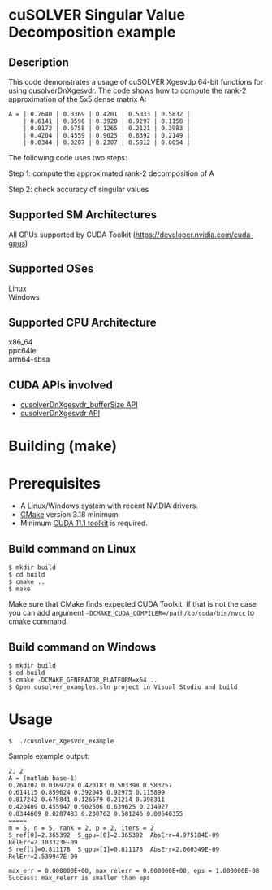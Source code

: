 # cuSOLVER Singular Value Decomposition example

## Description

This code demonstrates a usage of cuSOLVER Xgesvdp 64-bit functions for using cusolverDnXgesvdr. The code shows how to compute the rank-2 approximation of the 5x5 dense matrix A:

```
A = | 0.7640 | 0.0369 | 0.4201 | 0.5033 | 0.5832 |
    | 0.6141 | 0.8596 | 0.3920 | 0.9297 | 0.1158 |
    | 0.8172 | 0.6758 | 0.1265 | 0.2121 | 0.3983 |
    | 0.4204 | 0.4559 | 0.9025 | 0.6392 | 0.2149 |
    | 0.0344 | 0.0207 | 0.2307 | 0.5812 | 0.0054 |
```

The following code uses two steps:

Step 1: compute the approximated rank-2 decomposition of A

Step 2: check accuracy of singular values

## Supported SM Architectures

All GPUs supported by CUDA Toolkit (https://developer.nvidia.com/cuda-gpus)  

## Supported OSes

Linux  
Windows

## Supported CPU Architecture

x86_64  
ppc64le  
arm64-sbsa

## CUDA APIs involved
- [cusolverDnXgesvdr_bufferSize  API](https://docs.nvidia.com/cuda/cusolver/index.html#cuSolverDnXgesvdr)
- [cusolverDnXgesvdr API](https://docs.nvidia.com/cuda/cusolver/index.html#cuSolverDnXgesvdr)

# Building (make)

# Prerequisites
- A Linux/Windows system with recent NVIDIA drivers.
- [CMake](https://cmake.org/download) version 3.18 minimum
- Minimum [CUDA 11.1 toolkit](https://developer.nvidia.com/cuda-downloads) is required.

## Build command on Linux
```
$ mkdir build
$ cd build
$ cmake ..
$ make
```
Make sure that CMake finds expected CUDA Toolkit. If that is not the case you can add argument `-DCMAKE_CUDA_COMPILER=/path/to/cuda/bin/nvcc` to cmake command.

## Build command on Windows
```
$ mkdir build
$ cd build
$ cmake -DCMAKE_GENERATOR_PLATFORM=x64 ..
$ Open cusolver_examples.sln project in Visual Studio and build
```

# Usage
```
$  ./cusolver_Xgesvdr_example
```

Sample example output:

```
2, 2
A = (matlab base-1)
0.764207 0.0369729 0.420183 0.503398 0.583257
0.614115 0.859624 0.392045 0.92975 0.115899
0.817242 0.675841 0.126579 0.21214 0.398311
0.420409 0.455947 0.902506 0.639625 0.214927
0.0344609 0.0207483 0.230762 0.581246 0.00540355
=====
m = 5, n = 5, rank = 2, p = 2, iters = 2
S_ref[0]=2.365392  S_gpu=[0]=2.365392  AbsErr=4.975184E-09  RelErr=2.103323E-09
S_ref[1]=0.811178  S_gpu=[1]=0.811178  AbsErr=2.060349E-09  RelErr=2.539947E-09

max_err = 0.000000E+00, max_relerr = 0.000000E+00, eps = 1.000000E-08
Success: max_relerr is smaller than eps
```
